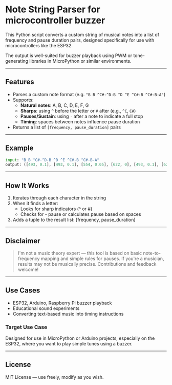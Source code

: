 # Note String Parser for microcontroller buzzer

This Python script converts a custom string of musical notes into a list of frequency and pause duration pairs, designed specifically for use with microcontrollers like the ESP32.

The output is well-suited for buzzer playback using PWM or tone-generating libraries in MicroPython or similar environments.

---

## Features

- Parses a custom note format (e.g. `"B B ^C#-^D-B ^D ^E ^C#-B ^C#-B-A"`)
- Supports:
  - **Natural notes**: A, B, C, D, E, F, G
  - **Sharps**: using `^` before the letter or `#` after (e.g., `^C`, `C#`)
  - **Pauses/Sustain**: using `-` after a note to indicate a full stop
  - **Timing**: spaces between notes influence pause duration
- Returns a list of `[frequency, pause_duration]` pairs

---

## Example

```python
input: "B B ^C#-^D-B ^D ^E ^C#-B ^C#-B-A"
output: ([493, 0.1], [493, 0.1], [554, 0.05], [622, 0], [493, 0.1], [622, 0.1], [698, 0.1], [554, 0.05], [493, 0.1], [554, 0.05], [493, 0], [440, 0.05])
```

---

## How It Works

1. Iterates through each character in the string
2. When it finds a letter:
    - Looks for sharp indicators (^ or #)
    - Checks for - pause or calculates pause based on spaces
3. Adds a tuple to the result list: [frequency, pause_duration]

---

## Disclaimer

> I'm not a music theory expert — this tool is based on basic note-to-frequency mapping and simple rules for pauses.
> If you're a musician, results may not be musically precise.
> Contributions and feedback welcome!

---

## Use Cases

- ESP32, Arduino, Raspberry Pi buzzer playback
- Educational sound experiments
- Converting text-based music into timing instructions

### Target Use Case
Designed for use in MicroPython or Arduino projects, especially on the ESP32, where you want to play simple tunes using a buzzer.

---

## License
MIT License — use freely, modify as you wish.